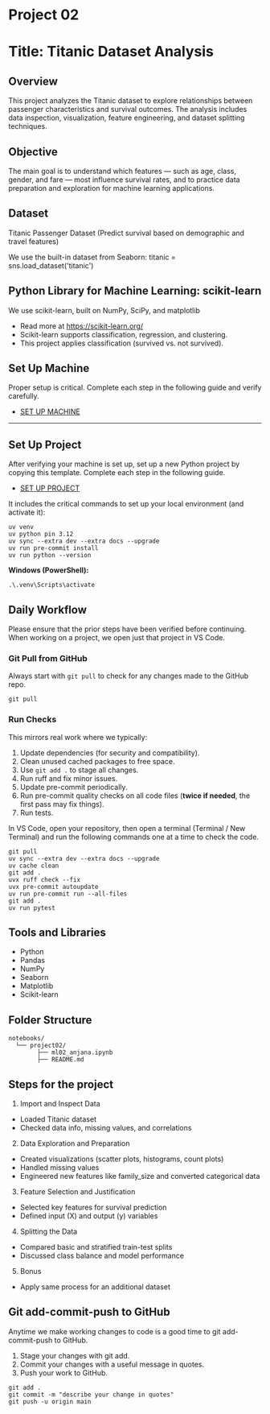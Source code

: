 # Project 02
# Title: Titanic Dataset Analysis

## Overview
This project analyzes the Titanic dataset to explore relationships between passenger characteristics and survival outcomes. The analysis includes data inspection, visualization, feature engineering, and dataset splitting techniques.

## Objective
The main goal is to understand which features — such as age, class, gender, and fare — most influence survival rates, and to practice data preparation and exploration for machine learning applications.


## Dataset 
Titanic Passenger Dataset (Predict survival based on demographic and travel features)

We use the built-in dataset from Seaborn:
titanic = sns.load_dataset('titanic')

## Python Library for Machine Learning: scikit-learn
We use scikit-learn, built on NumPy, SciPy, and matplotlib
   - Read more at <https://scikit-learn.org/>
   - Scikit-learn supports classification, regression, and clustering.
   - This project applies classification (survived vs. not survived).


## Set Up Machine

Proper setup is critical.
Complete each step in the following guide and verify carefully.

- [SET UP MACHINE](./SET_UP_MACHINE.md)

---

## Set Up Project

After verifying your machine is set up, set up a new Python project by copying this template.
Complete each step in the following guide.

- [SET UP PROJECT](./SET_UP_PROJECT.md)

It includes the critical commands to set up your local environment (and activate it):

```shell
uv venv
uv python pin 3.12
uv sync --extra dev --extra docs --upgrade
uv run pre-commit install
uv run python --version
```

**Windows (PowerShell):**

```shell
.\.venv\Scripts\activate
```


## Daily Workflow

Please ensure that the prior steps have been verified before continuing.
When working on a project, we open just that project in VS Code.

### Git Pull from GitHub

Always start with `git pull` to check for any changes made to the GitHub repo.

```shell
git pull
```

### Run Checks 

This mirrors real work where we typically:

1. Update dependencies (for security and compatibility).
2. Clean unused cached packages to free space.
3. Use `git add .` to stage all changes.
4. Run ruff and fix minor issues.
5. Update pre-commit periodically.
6. Run pre-commit quality checks on all code files (**twice if needed**, the first pass may fix things).
7. Run tests.

In VS Code, open your repository, then open a terminal (Terminal / New Terminal) and run the following commands one at a time to check the code.

```shell
git pull
uv sync --extra dev --extra docs --upgrade
uv cache clean
git add .
uvx ruff check --fix
uvx pre-commit autoupdate
uv run pre-commit run --all-files
git add .
uv run pytest
```
## Tools and Libraries

- Python
- Pandas
- NumPy
- Seaborn
- Matplotlib
- Scikit-learn

## Folder Structure 

```shell
notebooks/
  └── project02/
        ├── ml02_anjana.ipynb
        ├── README.md
```
## Steps for the project
1. Import and Inspect Data
- Loaded Titanic dataset
- Checked data info, missing values, and correlations

2. Data Exploration and Preparation
- Created visualizations (scatter plots, histograms, count plots)
- Handled missing values
- Engineered new features like family_size and converted categorical data

3. Feature Selection and Justification
- Selected key features for survival prediction
- Defined input (X) and output (y) variables

4. Splitting the Data
- Compared basic and stratified train-test splits
- Discussed class balance and model performance
  
5. Bonus 
- Apply same process for an additional dataset


## Git add-commit-push to GitHub

Anytime we make working changes to code is a good time to git add-commit-push to GitHub.

1. Stage your changes with git add.
2. Commit your changes with a useful message in quotes.
3. Push your work to GitHub.

```shell
git add .
git commit -m "describe your change in quotes"
git push -u origin main
```



